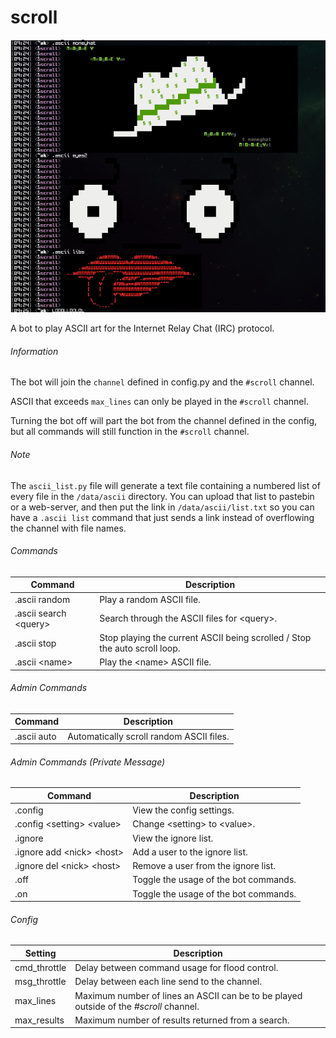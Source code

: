 # scroll

![logo.gif](screens/art.png?raw=true "art.png")

A bot to play ASCII art for the Internet Relay Chat (IRC) protocol.

###### Information
The bot will join the `channel` defined in config.py and the `#scroll` channel.

ASCII that exceeds `max_lines` can only be played in the `#scroll` channel.

Turning the bot off will part the bot from the channel defined in the config, but all commands will still function in the `#scroll` channel.

###### Note
The `ascii_list.py` file will generate a text file containing a numbered list of every file in the `/data/ascii` directory. You can upload that list to pastebin or a web-server, and then put the link in `/data/ascii/list.txt` so you can have a `.ascii list` command that just sends a link instead of overflowing the channel with file names.

###### Commands
| Command | Description |
| --- | --- |
| .ascii random | Play a random ASCII file. |
| .ascii search \<query> | Search through the ASCII files for \<query>. |
| .ascii stop | Stop playing the current ASCII being scrolled / Stop the auto scroll loop. |
| .ascii \<name> | Play the \<name> ASCII file. |

###### Admin Commands
| Command | Description |
| --- | --- |
| .ascii auto | Automatically scroll random ASCII files. |

###### Admin Commands (Private Message)
| Command | Description |
| --- | --- |
| .config | View the config settings. |
| .config \<setting> \<value> | Change \<setting> to \<value>. |
| .ignore | View the ignore list. |
| .ignore add \<nick> \<host> | Add a user to the ignore list. |
| .ignore del \<nick> \<host> | Remove a user from the ignore list. |
| .off | Toggle the usage of the bot commands. |
| .on | Toggle the usage of the bot commands. |

###### Config
| Setting | Description |
| --- | --- |
| cmd_throttle | Delay between command usage for flood control. |
| msg_throttle | Delay between each line send to the channel. |
| max_lines | Maximum number of lines an ASCII can be to be played outside of the *#scroll* channel. |
| max_results | Maximum number of results returned from a search. |